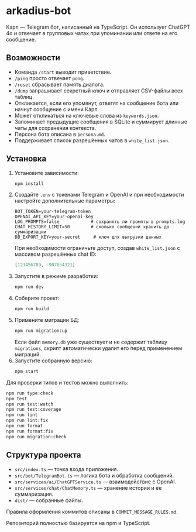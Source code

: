 # arkadius-bot

Карл — Telegram бот, написанный на TypeScript. Он использует ChatGPT 4o и отвечает в групповых чатах при упоминании или ответе на его сообщение.

## Возможности

- Команда `/start` выводит приветствие.
- `/ping` просто отвечает `pong`.
- `/reset` сбрасывает память диалога.
- `/dump` запрашивает секретный ключ и отправляет CSV-файлы всех таблиц.
- Откликается, если его упомянут, ответят на сообщение бота или начнут сообщение с имени Карл.
- Может откликаться на ключевые слова из `keywords.json`.
- Запоминает предыдущие сообщения в SQLite и суммирует длинные чаты для сохранения контекста.
- Персона бота описана в `persona.md`.
- Поддерживает список разрешённых чатов в `white_list.json`.

## Установка

1. Установите зависимости:
   ```bash
   npm install
   ```
2. Создайте `.env` с токенами Telegram и OpenAI и при необходимости настройте дополнительные параметры:
   ```
   BOT_TOKEN=your-telegram-token
   OPENAI_API_KEY=your-openai-key
   LOG_PROMPTS=false            # сохранять ли промпты в prompts.log
   CHAT_HISTORY_LIMIT=50        # сколько сообщений хранить до суммаризации
   DB_EXPORT_KEY=your-secret     # ключ для выгрузки данных
   ```
   При необходимости ограничьте доступ, создав `white_list.json` с массивом разрешённых chat ID:
   ```json
   [123456789, -987654321]
   ```
3. Запустите в режиме разработки:
   ```bash
   npm run dev
   ```
4. Соберите проект:
   ```bash
   npm run build
   ```
5. Примените миграции БД:
   ```bash
   npm run migration:up
   ```
   Если файл `memory.db` уже существует и не содержит таблицу `migrations`,
   скрипт автоматически удалит его перед применением миграций.
6. Запустите собранную версию:
   ```bash
   npm start
   ```

Для проверки типов и тестов можно выполнить:

```bash
npm run type:check
npm test
npm run test:watch
npm run test:coverage
npm run lint
npm run lint:fix
npm run format
npm run format:fix
npm run migration:check
```

## Структура проекта

- `src/index.ts` — точка входа приложения.
- `src/bot/TelegramBot.ts` — логика бота и обработка сообщений.
- `src/services/ai/ChatGPTService.ts` — взаимодействие c OpenAI.
- `src/services/chat/ChatMemory.ts` — хранение истории и ее суммаризация.
- `dist/` — собранные файлы.

Правила оформления коммитов описаны в `COMMIT_MESSAGE_RULES.md`.

Репозиторий полностью базируется на npm и TypeScript.
